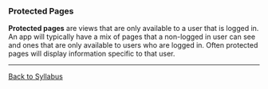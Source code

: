 ### Protected Pages

**Protected pages** are views that are only available to a user that is logged in. An app will typically have a mix of pages that a non-logged in user can see and ones that are only available to users who are logged in. Often protected pages will display information specific to that user.

---

[Back to Syllabus](../../README.md#unit-nine-react-and-rails-with-authentication)
